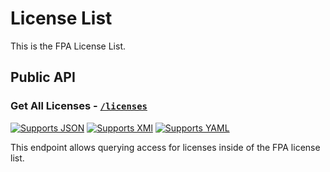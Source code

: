 # License List

This is the FPA License List.

## Public API

### Get All Licenses - [`/licenses`](https://fairfield-programming.github.io/license-list/licenses/)

[![Supports JSON](https://img.shields.io/badge/json-green)](https://fairfield-programming.github.io/license-list/licenses.json)
[![Supports XMl](https://img.shields.io/badge/xml-green)](https://fairfield-programming.github.io/license-list/licenses.xml)
[![Supports YAML](https://img.shields.io/badge/yaml-green)](https://fairfield-programming.github.io/license-list/licenses.yaml)

This endpoint allows querying access for licenses inside of the FPA license list.

